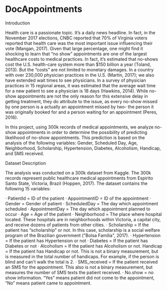 # DocAppointments
Introduction

Health care is a passionate topic. It’s a daily news headline. In fact, in the November 2017 elections, CNBC reported that 70% of Virginia voters reported that health care was the most important issue influencing their vote (Mangan, 2017). Given that large percentage, one might find it shocking to learn that “no show” appointments are one of the largest healthcare costs to medical practices. In fact, it’s estimated that no-shows cost the U.S. health-care system more than $150 billion a year (Toland, 2013). But the “costs” are not limited to monetary damages. In a country with over 230,000 physician practices in the U.S. (Martin, 2017); we also have extended wait times to see physicians. In a survey of physician practices in 15 regional areas, it was estimated that the average wait time for a new patient to see a physician is 18 days (Hawkins, 2014). While no-show appointments are not the only reason for this extensive delay in getting treatment, they do attribute to the issue, as every no-show missed by one person is a actually an appointment missed by two- the person it was originally booked for and a person waiting for an appointment (Peres, 2016).

In this project, using 300k records of medical appointments, we analyze no-show appointments in order to determine the possibility of predicting likelihood of no-show appointments. This prediction is based on the analysis of the following variables: Gender, Scheduled Day, Age, Neighborhood, Scholarship, Hypertension, Diabetes, Alcoholism, Handicap, and SMS received.

Dataset Description

The analysis was conducted on a 300k dataset from Kaggle. The 300k records represent public healthcare medical appointments from Espirito Santo State, Victoria, Brazil (Hoppen, 2017). The dataset contains the following 15 variables:

· PatientId = ID of the patient
· AppointmentID = ID of the appointment
· Gender = Gender of patient
· ScheduledDay = The day which appointment scheduled
· AppointmentDay = The day which appointment planned to occur
· Age = Age of the patient
· Neighborhood = The place where hospital located. These hospitals are in neighborhoods within Victoria, a capital city, and receive dozens of patients from other cities.
· Scholarship = If the patient has “scholarship” or not. In this case, scholarship is a social welfare program of the Brazilian government ("Bolsa Família", 2017).
· Hypertension = If the patient has Hypertension or not
· Diabetes = If the patient has Diabetes or not
· Alcoholism = If the patient has Alcoholism or not. Handicap = If the patient has Handicap or not. This is not a binary measurement, but is measured in the total number of handicaps. For example, if the person is blind and can't walk the total is 2.
· SMS_received = If the patient received an SMS for the appointment. This also is not a binary measurement, but measures the number of SMS texts the patient received.
· No.show = no show information. “Yes” means patient did not come to the appointment, “No” means patient came to appointment.
